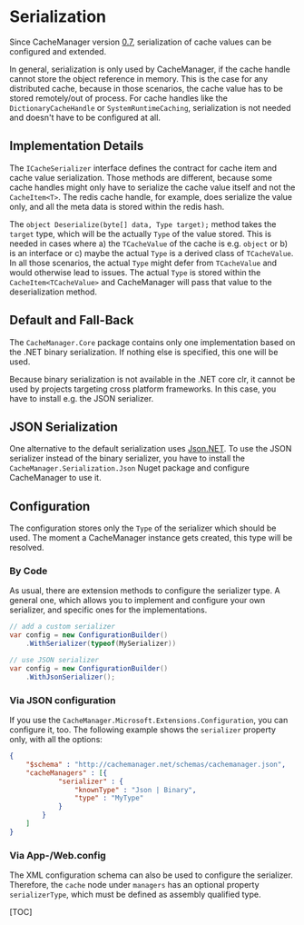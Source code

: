 <!--
{title:"CacheManager - Serialization",
abstract: "In-depth walk through of how to use and customize cache value serialization in CacheManager.",
lastUpdate:"2016-02-28",
published:"2016-02-28"
}
-->
# Serialization
Since CacheManager version [0.7](https://github.com/MichaCo/CacheManager/releases/tag/0.7.0), serialization of cache values can be configured and extended. 

In general, serialization is only used by CacheManager, if the cache handle cannot store the object reference in memory. This is the case for any distributed cache, because in those scenarios, the cache value has to be stored remotely/out of process.
For cache handles like the `DictionaryCacheHandle` or `SystemRuntimeCaching`, serialization is not needed and doesn't have to be configured at all.

## Implementation Details
The `ICacheSerializer` interface defines the contract for cache item and cache value serialization. 
Those methods are different, because some cache handles might only have to serialize the cache value itself and not the `CacheItem<T>`. The redis cache handle, for example, does serialize the value only, and all the meta data is stored within the redis hash.

The `object Deserialize(byte[] data, Type target);` method takes the `target` type, which will be the actually `Type` of the value stored. This is needed in cases where a) the `TCacheValue` of the cache is e.g. `object` or b) is an interface or c) maybe the actual `Type` is a derived class of `TCacheValue`.
In all those scenarios, the actual `Type` might defer from `TCacheValue` and would otherwise lead to issues.
The actual `Type` is stored within the `CacheItem<TCacheValue>` and CacheManager will pass that value to the deserialization method.

## Default and Fall-Back
The `CacheManager.Core` package contains only one implementation based on the .NET binary serialization. If nothing else is specified, this one will be used.

Because binary serialization is not available in the .NET core clr, it cannot be used by projects targeting cross platform frameworks. In this case, you have to install e.g. the JSON serializer. 

## JSON Serialization
One alternative to the default serialization uses [Json.NET](http://www.newtonsoft.com/json).
To use the JSON serializer instead of the binary serializer, you have to install the `CacheManager.Serialization.Json` Nuget package and configure CacheManager to use it.

## Configuration
The configuration stores only the `Type` of the serializer which should be used. The moment a CacheManager instance gets created, this type will be resolved.

### By Code
As usual, there are extension methods to configure the serializer type. A general one, which allows you to implement and configure your own serializer, and specific ones for the implementations.
```csharp
// add a custom serializer
var config = new ConfigurationBuilder()
	.WithSerializer(typeof(MySerializer))

// use JSON serializer
var config = new ConfigurationBuilder()
	.WithJsonSerializer();
```

### Via JSON configuration
If you use the `CacheManager.Microsoft.Extensions.Configuration`, you can configure it, too.
The following example shows the `serializer` property only, with all the options:

```json
{
	"$schema" : "http://cachemanager.net/schemas/cachemanager.json",
	"cacheManagers" : [{
			"serializer" : {
				"knownType" : "Json | Binary",
				"type" : "MyType"
			}
		}
	]
}
```

### Via App-/Web.config
The XML configuration schema can also be used to configure the serializer. Therefore, the `cache` node under `managers` has an optional property `serializerType`, which must be defined as assembly qualified type.

[TOC]